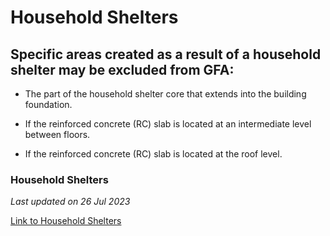# Household Shelters

## Specific areas created as a result of a household shelter may be excluded from GFA:

- The part of the household shelter core that extends into the building foundation.
- If the reinforced concrete (RC) slab is located at an intermediate level between floors.
- If the reinforced concrete (RC) slab is located at the roof level.

### Household Shelters

*Last updated on 26 Jul 2023*

[Link to Household Shelters](https://www.ura.gov.sg/-/media/Corporate/Guidelines/Development-control/GFA/GFA-08-Household-shelters_final.jpg?h=484&w=800)
